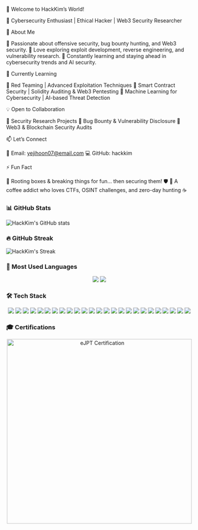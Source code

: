 👋 Welcome to HackKim’s World!

🚀 Cybersecurity Enthusiast | Ethical Hacker | Web3 Security Researcher

👀 About Me

🔹 Passionate about offensive security, bug bounty hunting, and Web3 security.
🔹 Love exploring exploit development, reverse engineering, and vulnerability research.
🔹 Constantly learning and staying ahead in cybersecurity trends and AI security.

🌱 Currently Learning

📌 Red Teaming | Advanced Exploitation Techniques
📌 Smart Contract Security | Solidity Auditing & Web3 Pentesting
📌 Machine Learning for Cybersecurity | AI-based Threat Detection

💡 Open to Collaboration

🔗 Security Research Projects
🔗 Bug Bounty & Vulnerability Disclosure
🔗 Web3 & Blockchain Security Audits

📫 Let’s Connect

📧 Email: yejihoon07@email.com
💻 GitHub: hackkim

⚡ Fun Fact

🔹 Rooting boxes & breaking things for fun… then securing them! 🛡️
🔹 A coffee addict who loves CTFs, OSINT challenges, and zero-day hunting ☕

### 📊 GitHub Stats
![HackKim's GitHub stats](https://github-readme-stats.vercel.app/api?username=hackkim&show_icons=true&theme=radical)

### 🔥 GitHub Streak
![HackKim's Streak](https://github-readme-streak-stats.herokuapp.com/?user=hackkim&theme=dark)

### 🚀 Most Used Languages
<p align="center">
  <img src="https://img.shields.io/badge/Korean-%2300599C.svg?style=for-the-badge&logo=googletranslate&logoColor=white"/>
  <img src="https://img.shields.io/badge/English-%23007396.svg?style=for-the-badge&logo=googletranslate&logoColor=white"/>
</p>

### 🛠 Tech Stack

<p align="center">
  <!-- 🖥️ Programming Languages -->
  <img src="https://img.shields.io/badge/C-%2300599C.svg?style=for-the-badge&logo=c&logoColor=white"/>
  <img src="https://img.shields.io/badge/C++-%2300599C.svg?style=for-the-badge&logo=c%2B%2B&logoColor=white"/>
  <img src="https://img.shields.io/badge/Python-%2314354C.svg?style=for-the-badge&logo=python&logoColor=white"/>
  <img src="https://img.shields.io/badge/JavaScript-%23F7DF1E.svg?style=for-the-badge&logo=javascript&logoColor=black"/>
  <img src="https://img.shields.io/badge/Solidity-%23363636.svg?style=for-the-badge&logo=solidity&logoColor=white"/>

  <!-- 🌐 Web Development -->
  <img src="https://img.shields.io/badge/HTML-%23E34F26.svg?style=for-the-badge&logo=html5&logoColor=white"/>
  <img src="https://img.shields.io/badge/CSS-%231572B6.svg?style=for-the-badge&logo=css3&logoColor=white"/>
  <img src="https://img.shields.io/badge/MySQL-%2300f.svg?style=for-the-badge&logo=mysql&logoColor=white"/>
  <img src="https://img.shields.io/badge/PostgreSQL-%23316192.svg?style=for-the-badge&logo=postgresql&logoColor=white"/>

  <!-- 🖥️ OS & Security Tools -->
  <img src="https://img.shields.io/badge/Kali_Linux-%230077C2.svg?style=for-the-badge&logo=kalilinux&logoColor=white"/>
  <img src="https://img.shields.io/badge/Linux-%23FCC624.svg?style=for-the-badge&logo=linux&logoColor=black"/>
  <img src="https://img.shields.io/badge/Ubuntu-%23E95420.svg?style=for-the-badge&logo=ubuntu&logoColor=white"/>
  <img src="https://img.shields.io/badge/Windows-%230078D6.svg?style=for-the-badge&logo=windows&logoColor=white"/>
  <img src="https://img.shields.io/badge/Nmap-%23007396.svg?style=for-the-badge&logo=nmap&logoColor=white"/>
  <img src="https://img.shields.io/badge/Metasploit-%2300AEEF.svg?style=for-the-badge&logo=metasploit&logoColor=white"/>
  <img src="https://img.shields.io/badge/Wireshark-%231675BB.svg?style=for-the-badge&logo=wireshark&logoColor=white"/>
  <img src="https://img.shields.io/badge/Burp_Suite-%23FF6F00.svg?style=for-the-badge&logo=burpsuite&logoColor=white"/>

  <!-- 🔥 Penetration Testing & Exploits -->
  <img src="https://img.shields.io/badge/FFUF-%23F24E1E.svg?style=for-the-badge&logo=hackerone&logoColor=white"/>
  <img src="https://img.shields.io/badge/IDA_Pro-%23000000.svg?style=for-the-badge&logo=ida-pro&logoColor=white"/>
  <img src="https://img.shields.io/badge/GDB-%2300599C.svg?style=for-the-badge&logo=gnu&logoColor=white"/>
  <img src="https://img.shields.io/badge/Exploit_DB-%23007396.svg?style=for-the-badge&logo=exploitdb&logoColor=white"/>

  <!-- 🚀 DevOps & Cloud -->
  <img src="https://img.shields.io/badge/Docker-%232496ED.svg?style=for-the-badge&logo=docker&logoColor=white"/>
  <img src="https://img.shields.io/badge/Kubernetes-%23326CE5.svg?style=for-the-badge&logo=kubernetes&logoColor=white"/>
  <img src="https://img.shields.io/badge/AWS-%23FF9900.svg?style=for-the-badge&logo=amazon-aws&logoColor=white"/>
  <img src="https://img.shields.io/badge/Google_Cloud-%234285F4.svg?style=for-the-badge&logo=google-cloud&logoColor=white"/>
</p>

### 🎓 Certifications

<p align="center">
  <img src="./images/ejpt-cert.png" width="500px" alt="eJPT Certification"/>
</p>
